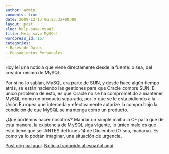 ```yaml
---
author: admin
comments: true
date: 2009-12-13 06:23:32+00:00
layout: post
slug: help-save-mysql
title: Help save MySQL!
wordpress_id: 167
categories:
- Bases de Datos
- Pensamientos Personales
---
```


Hoy leí una noticia que viene directamente desde la fuente: o sea, del creador mismo de MySQL. 

Por si no lo sabían, MySQL era parte de SUN, y desde hace algún tiempo atrás, se están haciendo las gestiones para que Oracle compre SUN. El único problema de esto, es que Oracle no se ha comprometido a mantener MySQL como un producto separado, por lo que se le está pidiendo a la Unión Europea que interceda y efectivamente autorize la compra bajo la condición de que MySQL se mantenga como un producto. 

¿Qué podemos hacer nosotros? Mandar un simple mail a la CE para que de esta manera, la existencia de MySQL siga vigente, lo único malo es que esto tiene que ser ANTES del lunes 14 de Diciembre (O sea, mañana). Es como ya lo podrán imaginar, una situación de urgencia. 

[Post original aquí](http://monty-says.blogspot.com/2009/12/help-saving-mysql.html).
[Noticia traducido al español aquí](http://www.dragonjar.org/mysql-podria-morir.xhtml). 
